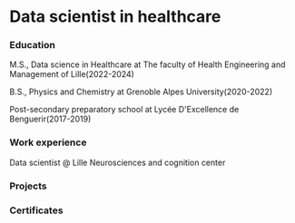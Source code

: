 # Data scientist in healthcare


### Education
M.S., Data science in Healthcare at The faculty of Health Engineering and Management of Lille(2022-2024)

B.S., Physics and Chemistry at Grenoble Alpes University(2020-2022)

Post-secondary preparatory school  at Lycée D'Excellence de Benguerir(2017-2019)

### Work experience
Data scientist @ Lille Neurosciences and cognition center 


### Projects

### Certificates 




